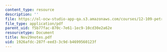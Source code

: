 ```yaml
---
content_type: resource
description: ''
file: https://ol-ocw-studio-app-qa.s3.amazonaws.com/courses/12-109-petrology-fall-2005/1926afdc287feed33c9db4699560123f_Nov29notes.pdf
file_type: application/pdf
parent_uid: f5b77fac-870c-7e61-1ec9-10cd30e2a62e
resourcetype: Document
title: Nov29notes.pdf
uid: 1926afdc-287f-eed3-3c9d-b4699560123f
---
```

